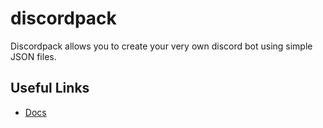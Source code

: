 # discordpack
Discordpack allows you to create your very own discord bot using simple JSON files.

## Useful Links
- [Docs]()